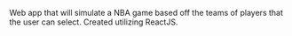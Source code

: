 Web app that will simulate a NBA game based off the teams of players that the user can select. Created utilizing ReactJS.

